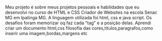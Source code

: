 Meu projeto é sobre meus projetos pessoais e habilidades que eu desenvolvi no curso de HTML e CSS Criador de Websites na escola Senac MG em Ipatinga MG.
A linguagem utilizada foi html, css e java script. Os desafios foram memorizar oq faz cada "tag" e a posição delas. 
Aprendi criar um documento html,css filosofia das cores,titulos,paragrafos,como inserir uma imagem,bordas,margens etc
